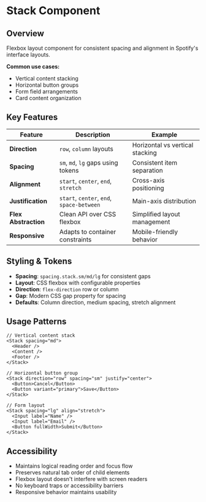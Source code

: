 # Stack Component

## Overview
Flexbox layout component for consistent spacing and alignment in Spotify's interface layouts.

**Common use cases:**
- Vertical content stacking
- Horizontal button groups
- Form field arrangements
- Card content organization

## Key Features

| Feature | Description | Example |
|---------|-------------|---------|
| **Direction** | `row`, `column` layouts | Horizontal vs vertical stacking |
| **Spacing** | `sm`, `md`, `lg` gaps using tokens | Consistent item separation |
| **Alignment** | `start`, `center`, `end`, `stretch` | Cross-axis positioning |
| **Justification** | `start`, `center`, `end`, `space-between` | Main-axis distribution |
| **Flex Abstraction** | Clean API over CSS flexbox | Simplified layout management |
| **Responsive** | Adapts to container constraints | Mobile-friendly behavior |

## Styling & Tokens

- **Spacing**: `spacing.stack.sm/md/lg` for consistent gaps
- **Layout**: CSS flexbox with configurable properties
- **Direction**: `flex-direction` row or column
- **Gap**: Modern CSS gap property for spacing
- **Defaults**: Column direction, medium spacing, stretch alignment

## Usage Patterns

```tsx
// Vertical content stack
<Stack spacing="md">
  <Header />
  <Content />
  <Footer />
</Stack>

// Horizontal button group
<Stack direction="row" spacing="sm" justify="center">
  <Button>Cancel</Button>
  <Button variant="primary">Save</Button>
</Stack>

// Form layout
<Stack spacing="lg" align="stretch">
  <Input label="Name" />
  <Input label="Email" />
  <Button fullWidth>Submit</Button>
</Stack>
```

## Accessibility

- Maintains logical reading order and focus flow
- Preserves natural tab order of child elements
- Flexbox layout doesn't interfere with screen readers
- No keyboard traps or accessibility barriers
- Responsive behavior maintains usability 